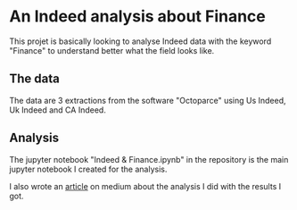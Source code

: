 # An Indeed analysis about Finance

This projet is basically looking to analyse Indeed data with the keyword "Finance" to understand better what the field looks like.

## The data

The data are 3 extractions from the software "Octoparce" using Us Indeed, Uk Indeed and CA Indeed.

## Analysis

The jupyter notebook "Indeed & Finance.ipynb" in the repository is the main jupyter notebook I created for the analysis.

I also wrote an [article](https://medium.com/analytics-vidhya/how-to-break-into-finance-indeed-python-5cca7637e114?sk=a5f58bd2c6e058c6209c8dc07f7697b2) on medium about the analysis I did with the results I got.
